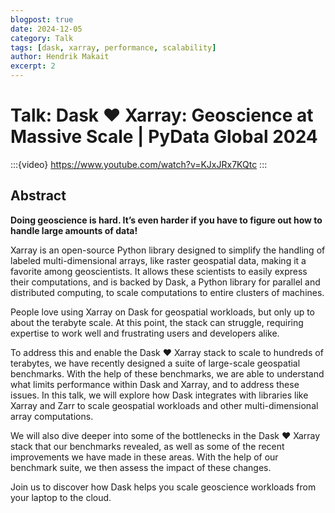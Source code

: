 ```yaml
---
blogpost: true
date: 2024-12-05
category: Talk
tags: [dask, xarray, performance, scalability]
author: Hendrik Makait
excerpt: 2
---
```

# Talk: Dask ❤️ Xarray: Geoscience at Massive Scale | PyData Global 2024

:::{video} https://www.youtube.com/watch?v=KJxJRx7KQtc
:::

## Abstract

**Doing geoscience is hard. It’s even harder if you have to figure out how to handle large amounts of data!**


Xarray is an open-source Python library designed to simplify the handling of labeled multi-dimensional arrays, like raster geospatial data, making it a favorite among geoscientists.
It allows these scientists to easily express their computations, and is backed by Dask, a Python library for parallel and distributed computing, to scale computations to entire clusters of machines.

People love using Xarray on Dask for geospatial workloads, but only up to about the terabyte scale.
At this point, the stack can struggle, requiring expertise to work well and frustrating users and developers alike.

To address this and enable the Dask ❤️ Xarray stack to scale to hundreds of terabytes, we have recently designed a suite of large-scale geospatial benchmarks.
With the help of these benchmarks, we are able to understand what limits performance within Dask and Xarray, and to address these issues.
In this talk, we will explore how Dask integrates with libraries like Xarray and Zarr to scale geospatial workloads and other multi-dimensional array computations.

We will also dive deeper into some of the bottlenecks in the Dask ❤️ Xarray stack that our benchmarks revealed, as well as some of the recent improvements we have made in these areas.
With the help of our benchmark suite, we then assess the impact of these changes.

Join us to discover how Dask helps you scale geoscience workloads from your laptop to the cloud.
